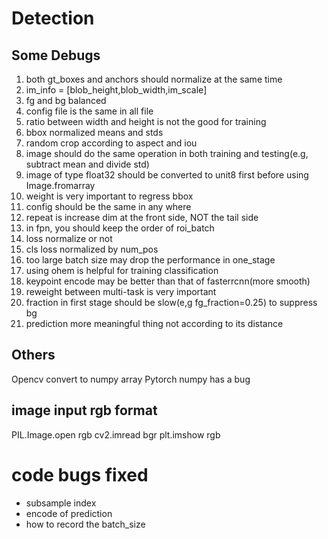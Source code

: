 
# Detection


## Some Debugs
1. both gt_boxes and anchors should normalize at the same time
2. im_info = [blob_height,blob_width,im_scale]
3. fg and bg balanced
4. config file is the same in all file
5. ratio between width and height is not the good for training
6. bbox normalized means and stds
7. random crop according to aspect and iou
8. image should do the same operation in both training and testing(e.g, subtract mean and divide std)
9. image of type float32  should be converted to unit8 first before using Image.fromarray
10. weight is very important to regress bbox
11. config should be the same in any where
12. repeat is increase dim at the front side, NOT the tail side
13. in fpn, you should keep the order of roi_batch
14. loss normalize or not
15. cls loss normalized by num_pos
16. too large batch size may drop the performance in one_stage
17. using ohem is helpful for training classification
18. keypoint encode may be better than that of fasterrcnn(more smooth)
19. reweight between multi-task is very important
20. fraction in first stage should be slow(e,g fg_fraction=0.25) to suppress bg
21. prediction more meaningful thing not according to its distance



## Others
Opencv convert to numpy array
Pytorch numpy has a bug

## image input rgb format
PIL.Image.open  rgb
cv2.imread      bgr
plt.imshow      rgb



# code bugs fixed
* subsample index
* encode of prediction
* how to record the batch_size
